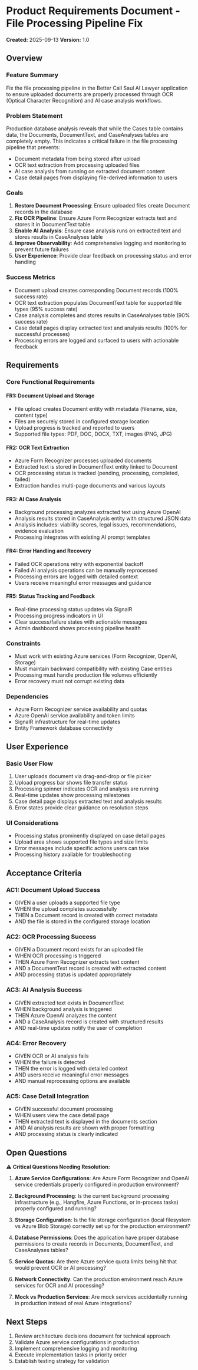 # Product Requirements Document - File Processing Pipeline Fix

**Created:** 2025-09-13
**Version:** 1.0

## Overview

### Feature Summary
Fix the file processing pipeline in the Better Call Saul AI Lawyer application to ensure uploaded documents are properly processed through OCR (Optical Character Recognition) and AI case analysis workflows.

### Problem Statement
Production database analysis reveals that while the Cases table contains data, the Documents, DocumentText, and CaseAnalyses tables are completely empty. This indicates a critical failure in the file processing pipeline that prevents:
- Document metadata from being stored after upload
- OCR text extraction from processing uploaded files
- AI case analysis from running on extracted document content
- Case detail pages from displaying file-derived information to users

### Goals
1. **Restore Document Processing**: Ensure uploaded files create Document records in the database
2. **Fix OCR Pipeline**: Ensure Azure Form Recognizer extracts text and stores it in DocumentText table
3. **Enable AI Analysis**: Ensure case analysis runs on extracted text and stores results in CaseAnalyses table
4. **Improve Observability**: Add comprehensive logging and monitoring to prevent future failures
5. **User Experience**: Provide clear feedback on processing status and error handling

### Success Metrics
- Document upload creates corresponding Document records (100% success rate)
- OCR text extraction populates DocumentText table for supported file types (95% success rate)
- Case analysis completes and stores results in CaseAnalyses table (90% success rate)
- Case detail pages display extracted text and analysis results (100% for successful processes)
- Processing errors are logged and surfaced to users with actionable feedback

## Requirements

### Core Functional Requirements

#### FR1: Document Upload and Storage
- File upload creates Document entity with metadata (filename, size, content type)
- Files are securely stored in configured storage location
- Upload progress is tracked and reported to users
- Supported file types: PDF, DOC, DOCX, TXT, images (PNG, JPG)

#### FR2: OCR Text Extraction
- Azure Form Recognizer processes uploaded documents
- Extracted text is stored in DocumentText entity linked to Document
- OCR processing status is tracked (pending, processing, completed, failed)
- Extraction handles multi-page documents and various layouts

#### FR3: AI Case Analysis
- Background processing analyzes extracted text using Azure OpenAI
- Analysis results stored in CaseAnalysis entity with structured JSON data
- Analysis includes: viability scores, legal issues, recommendations, evidence evaluation
- Processing integrates with existing AI prompt templates

#### FR4: Error Handling and Recovery
- Failed OCR operations retry with exponential backoff
- Failed AI analysis operations can be manually reprocessed
- Processing errors are logged with detailed context
- Users receive meaningful error messages and guidance

#### FR5: Status Tracking and Feedback
- Real-time processing status updates via SignalR
- Processing progress indicators in UI
- Clear success/failure states with actionable messages
- Admin dashboard shows processing pipeline health

### Constraints
- Must work with existing Azure services (Form Recognizer, OpenAI, Storage)
- Must maintain backward compatibility with existing Case entities
- Processing must handle production file volumes efficiently
- Error recovery must not corrupt existing data

### Dependencies
- Azure Form Recognizer service availability and quotas
- Azure OpenAI service availability and token limits
- SignalR infrastructure for real-time updates
- Entity Framework database connectivity

## User Experience

### Basic User Flow
1. User uploads document via drag-and-drop or file picker
2. Upload progress bar shows file transfer status
3. Processing spinner indicates OCR and analysis are running
4. Real-time updates show processing milestones
5. Case detail page displays extracted text and analysis results
6. Error states provide clear guidance on resolution steps

### UI Considerations
- Processing status prominently displayed on case detail pages
- Upload area shows supported file types and size limits
- Error messages include specific actions users can take
- Processing history available for troubleshooting

## Acceptance Criteria

### AC1: Document Upload Success
- GIVEN a user uploads a supported file type
- WHEN the upload completes successfully
- THEN a Document record is created with correct metadata
- AND the file is stored in the configured storage location

### AC2: OCR Processing Success
- GIVEN a Document record exists for an uploaded file
- WHEN OCR processing is triggered
- THEN Azure Form Recognizer extracts text content
- AND a DocumentText record is created with extracted content
- AND processing status is updated appropriately

### AC3: AI Analysis Success
- GIVEN extracted text exists in DocumentText
- WHEN background analysis is triggered
- THEN Azure OpenAI analyzes the content
- AND a CaseAnalysis record is created with structured results
- AND real-time updates notify the user of completion

### AC4: Error Recovery
- GIVEN OCR or AI analysis fails
- WHEN the failure is detected
- THEN the error is logged with detailed context
- AND users receive meaningful error messages
- AND manual reprocessing options are available

### AC5: Case Detail Integration
- GIVEN successful document processing
- WHEN users view the case detail page
- THEN extracted text is displayed in the documents section
- AND AI analysis results are shown with proper formatting
- AND processing status is clearly indicated

## Open Questions

⚠️ **Critical Questions Needing Resolution:**

1. **Azure Service Configurations**: Are Azure Form Recognizer and OpenAI service credentials properly configured in production environment?

2. **Background Processing**: Is the current background processing infrastructure (e.g., Hangfire, Azure Functions, or in-process tasks) properly configured and running?

3. **Storage Configuration**: Is the file storage configuration (local filesystem vs Azure Blob Storage) correctly set up for the production environment?

4. **Database Permissions**: Does the application have proper database permissions to create records in Documents, DocumentText, and CaseAnalyses tables?

5. **Service Quotas**: Are there Azure service quota limits being hit that would prevent OCR or AI processing?

6. **Network Connectivity**: Can the production environment reach Azure services for OCR and AI processing?

7. **Mock vs Production Services**: Are mock services accidentally running in production instead of real Azure integrations?

## Next Steps
1. Review architecture decisions document for technical approach
2. Validate Azure service configurations in production
3. Implement comprehensive logging and monitoring
4. Execute implementation tasks in priority order
5. Establish testing strategy for validation
